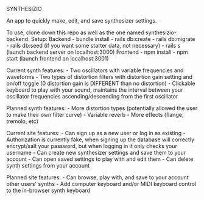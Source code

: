 SYNTHESIZIO

An app to quickly make, edit, and save synthesizer settings.

To use, clone down this repo as well as the one named synthesizio-backend.
Setup:
    Backend
        - bundle install
        - rails db:create
        - rails db:migrate
        - rails db:seed (if you want some starter data, not necessary)
        - rails s (launch backend server on localhost:3000)
    Frontend
        - npm install
        - npm start (launch frontend on localhost:3001)

Current synth features:
    - Two oscillators with variable frequencies and waveforms
    - Two types of distortion filters with distortion gain setting and on/off toggle (0 distortion gain is DIFFERENT than no distortion)
    - Clickable keyboard to play with your sound, maintains the interval between your oscillator frequencies ascending/descending from the first oscillator

Planned synth features:
    - More distortion types (potentially allowed the user to make their own filter curve)
    - Variable reverb
    - More effects (flange, tremolo, etc)

Current site features:
    - Can sign up as a new user or log in as existing
        - Authorization is currently fake, when signing up the database will correctly encrypt/salt your password, but when logging in it only checks your username
    - Can create new synthesizer settings and save them to your account
    - Can open saved settings to play with and edit them
    - Can delete synth settings from your account

Planned site features:
    - Can browse, play with, and save to your account other users' synths
    - Add computer keyboard and/or MIDI keyboard control to the in-browser synth keyboard